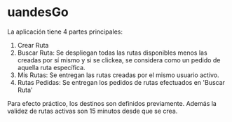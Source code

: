 ﻿# uandesGo
La aplicación tiene 4 partes principales:
1. Crear Ruta 
2. Buscar Ruta: Se despliegan todas las rutas disponibles menos las creadas por sí mismo y si se clickea, se considera como un pedido de aquella ruta específica.
3. Mis Rutas: Se entregan las rutas creadas por el mismo usuario activo.
4. Rutas Pedidas: Se entregan los pedidos de rutas efectuados en 'Buscar Ruta'

Para efecto práctico, los destinos son definidos previamente. Además la validez de rutas activas son 15 minutos desde que se crea.
